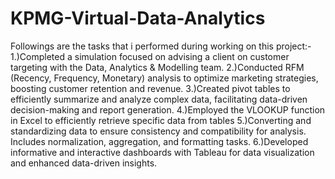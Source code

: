 # KPMG-Virtual-Data-Analytics
Followings are the tasks that i performed during working on this project:-
1.)Completed a simulation focused on advising a client on customer targeting with the Data, Analytics & Modelling team.
2.)Conducted RFM (Recency, Frequency, Monetary) analysis to optimize marketing strategies, boosting customer retention and revenue.
3.)Created pivot tables to efficiently summarize and analyze complex data, facilitating data-driven decision-making and report generation.
4.)Employed the VLOOKUP function in Excel to efficiently retrieve specific data from tables
5.)Converting and standardizing data to ensure consistency and compatibility for analysis. Includes normalization, aggregation, and formatting tasks.
6.)Developed informative and interactive dashboards with Tableau for data visualization and enhanced data-driven insights.
